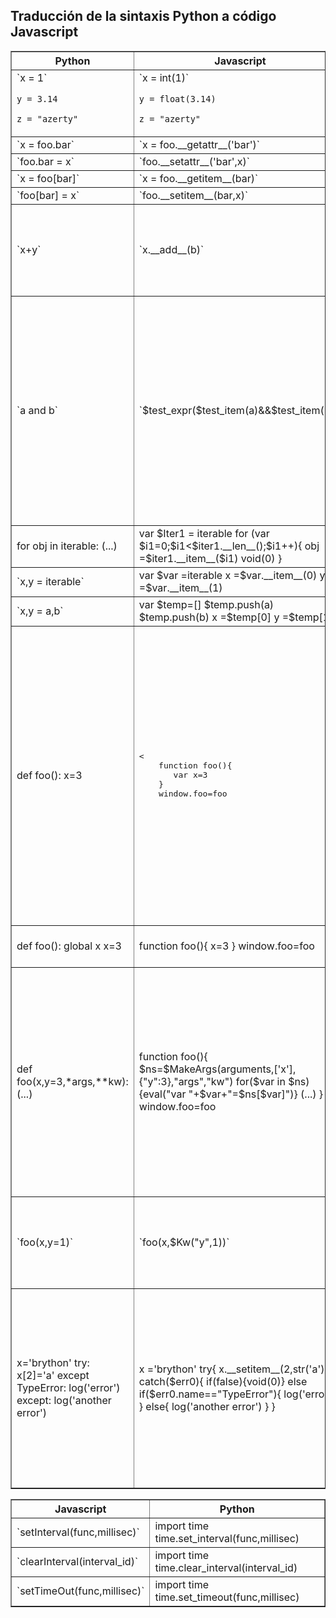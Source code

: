 Traducci&oacute;n de la sintaxis Python a c&oacute;digo Javascript
------------------------------------------------------------------

<p>
<table border=1>
<tr>
<th>Python</th>
<th>Javascript</th>
<th>Comentarios</th>
</tr>

<tr>
<td>
`x = 1`

`y = 3.14`

`z = "azerty"`
</td>
<td>
`x = int(1)`

`y = float(3.14)`

`z = "azerty"`
</td>
<td>
_float_ es una funci&oacute;n Javascript definida en __py\_classes.js__
</td>
</tr>

<tr>
<td>`x = foo.bar`</td>
<td>`x = foo.__getattr__('bar')`
<td>&nbsp;</td>
</td>
</tr>

<tr>
<td>`foo.bar = x`</td>
<td>`foo.__setattr__('bar',x)`
<td>&nbsp;</td>
</td>
</tr>

<tr>
<td>`x = foo[bar]`</td>
<td>`x = foo.__getitem__(bar)`
<td>&nbsp;</td>
</td>
</tr>

<tr>
<td>`foo[bar] = x`</td>
<td>`foo.__setitem__(bar,x)`
<td>&nbsp;</td>
</td>
</tr>

<tr>
<td>`x+y`</td>
<td>`x.__add__(b)`
<td>Lo mismo para todos los operadores
<br>necesario implementar tales operaciones como 2 * "a"</td>
</td>
</tr>

<tr>
<td>`a and b`</td>
<td>`$test_expr($test_item(a)&&$test_item(b))`
<td>estamos manteniendo el operador && Javascript y de esa forma no se eval&uacute;a b is a es falso
<br>_$test\_item_ devuelve un booleano Javascript (true o false) y almacena el resultado en una variable global; _$test\_expr_ devuelve esa variable global</td>
</td>
</tr>

<tr>
<td>
    for obj in iterable:
       (...)
</td>
<td>
    var $Iter1 = iterable
    for (var $i1=0;$i1<$iter1.__len__();$i1++){ 
       obj =$iter1.__item__($i1)
       void(0)
    }
</td>
<td>&nbsp;</td></tr>

<tr>
<td>`x,y = iterable`</td>
<td>
    var $var =iterable 
    x =$var.__item__(0) 
    y =$var.__item__(1) 
</td>
<td>&nbsp;</td></tr>

<tr>
<td>`x,y = a,b`</td>
<td>
    var $temp=[]
    $temp.push(a)
    $temp.push(b)
    x =$temp[0] 
    y =$temp[1]
</td>
<td>&nbsp;</td></tr>

<tr>
<td>
    def foo():
       x=3
</td>
<td><pre><
    function foo(){
       var x=3
    }
    window.foo=foo 
</td>
<td>Para ser consistente en la gesti&oacute;n del espacio de nombres (namespace) de Python, la variable local _x_ ser&aacute; declarada por la keyword `var`

La &uacute;ltima l&iacute;nea a&ntilde;ade el nombre de la funci&oacute;n al espacio de nombres del navegador; solo existir&aacute; si la funci&oacute;n est&aacute; en el nivel del m&oacute;dulo y no dentro de otra funci&oacute;n</td></tr>

<tr>
<td>
    def foo():
       global x
       x=3
</td>
<td>
    function foo(){
       x=3
    }
    window.foo=foo 
</td>
<td>para una variable global no usamos la keyword `var`</td>
</tr>

<tr>
<td>
    def foo(x,y=3,*args,**kw):
       (...)
</td>
<td>
    function foo(){
       $ns=$MakeArgs(arguments,['x'],{"y":3},"args","kw")
       for($var in $ns){eval("var "+$var+"=$ns[$var]")} 
       (...)
    }
    window.foo=foo 
</td>
<td>la funci&oacute;n _$MakeArgs_ crea un objeto Javascript combinando los nombres definidos en la firma de la funci&oacute;n con valores que han sido introducidos realmente. La siguiente l&iacute;nea crea el namespace de la funci&oacute;n (variables locales)</td>
</tr>

<tr>
<td>
`foo(x,y=1)`
</td>
<td>
`foo(x,$Kw("y",1))`
</td>
<td>los argumentos introducidos como keywords se convierten en objetos creados por la funci&oacute;n _$Kw_
</tr>

<tr>
<td>
    x='brython'
    try:
        x[2]='a'
    except TypeError:
        log('error')
    except:
        log('another error')
</td>
<td>
    x ='brython' 
    try{
        x.__setitem__(2,str('a'))
    }
    catch($err0){
       if(false){void(0)} 
       else if($err0.name=="TypeError"){
            log('error')
        }
        else{
            log('another error')
        }
    }
</td>
<td>las l&iacute;neas
    catch($err0){
       if(false){void(0)}
       
se a&ntilde;aden antes que las cl&aacute;usulas `except`, traducido como `else if` cuando el nombre de una excepci&oacute;n se especifica o como un `else` cuando no es el caso

</tr>

</table>

<p>
<table border=1>
<tr>
<th>Javascript</th>
<th>Python</th>
</tr>

<tr>
<td>`setInterval(func,millisec)`</td>
<td>
    import time
    time.set_interval(func,millisec)
</td>
</tr>

<tr>
<td>`clearInterval(interval_id)`</td>
<td>
    import time
    time.clear_interval(interval_id)
</td>
</tr>

<tr>
<td>`setTimeOut(func,millisec)`</td>
<td>
    import time
    time.set_timeout(func,millisec)
</td>
</tr>

</table>
